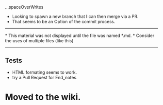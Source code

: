 ...spaceOverWrites

* Looking to spawn a new branch that I can then merge via a PR.
* That seems to be an Option of the commit process.

<hr>
* This material was not displayed until the file was named *.md.
* Consider the uses of multiple files (like this)

<hr>
<h2> Tests </h2>

* HTML formating seems to work.
* try a Pull Request for End_notes.
# Moved to the wiki.
